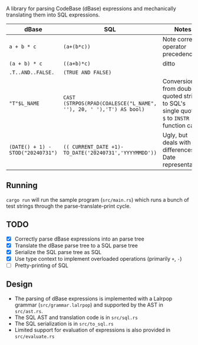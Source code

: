 A library for parsing CodeBase (dBase) expressions and mechanically translating them into SQL expressions.

| dBase       | SQL           | Notes |
|-------------|---------------|-------|
| `a + b * c` | `(a+(b*c))`   | Note correct operator precedence |
| `(a + b) * c` | `((a+b)*c)` | ditto |
| `.T..AND..FALSE.` | `(TRUE AND FALSE)` ||
| `"T"$L_NAME` | `CAST (STRPOS(RPAD(COALESCE("L_NAME", ''), 20, ' '),'T') AS bool)` | Conversion from double quoted string to SQL's single quotes; `$` to `INSTR` function call|
| `(DATE() + 1) - STOD("20240731")` | `(( CURRENT_DATE +1)-TO_DATE('20240731','YYYYMMDD'))` | Ugly, but deals with differences in Date representation |

## Running
`cargo run` will run the sample program (`src/main.rs`) which runs a bunch of test strings through the parse-translate-print cycle.

## TODO

- [x] Correctly parse dBase expressions into an parse tree
- [x] Translate the dBase parse tree to a SQL parse tree
- [x] Serialize the SQL parse tree as SQL
- [x] Use type context to implement overloaded operations (primarily `+`, `-`)
- [ ] Pretty-printing of SQL

## Design
* The parsing of dBase expressions is implemented with a Lalrpop grammar (`src/grammar.lalrpop`) and supported by the AST in `src/ast.rs`.
* The SQL AST and translation code is in `src/sql.rs`
* The SQL serialization is in `src/to_sql.rs`
* Limited support for evaluation of expressions is also provided in `src/evaluate.rs`
